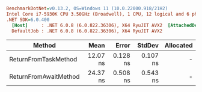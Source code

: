 ``` ini

BenchmarkDotNet=v0.13.2, OS=Windows 11 (10.0.22000.918/21H2)
Intel Core i7-5930K CPU 3.50GHz (Broadwell), 1 CPU, 12 logical and 6 physical cores
.NET SDK=6.0.400
  [Host]     : .NET 6.0.8 (6.0.822.36306), X64 RyuJIT AVX2  [AttachedDebugger]
  DefaultJob : .NET 6.0.8 (6.0.822.36306), X64 RyuJIT AVX2


```
|                Method |     Mean |    Error |   StdDev | Allocated |
|---------------------- |---------:|---------:|---------:|----------:|
|  ReturnFromTaskMethod | 12.07 ns | 0.128 ns | 0.107 ns |         - |
| ReturnFromAwaitMethod | 24.37 ns | 0.508 ns | 0.543 ns |         - |
